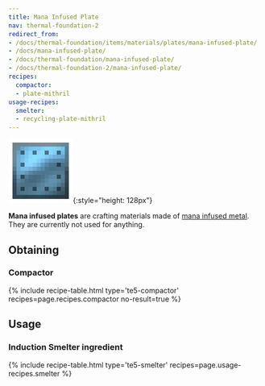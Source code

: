 ```yaml
---
title: Mana Infused Plate
nav: thermal-foundation-2
redirect_from:
- /docs/thermal-foundation/items/materials/plates/mana-infused-plate/
- /docs/mana-infused-plate/
- /docs/thermal-foundation/mana-infused-plate/
- /docs/thermal-foundation-2/mana-infused-plate/
recipes:
  compactor:
  - plate-mithril
usage-recipes:
  smelter:
  - recycling-plate-mithril
---
```


![Mana infused plate](/assets/images/thermal-foundation-2/plate-mithril.png){:style="height: 128px"}


**Mana infused plates** are crafting materials made of [mana infused
metal](/docs/1.12/thermal-foundation-2/mana-infused-ingot/). They are currently not used for anything.


Obtaining
---------

### Compactor
{% include recipe-table.html type='te5-compactor' recipes=page.recipes.compactor no-result=true %}


Usage
-----

### Induction Smelter ingredient
{% include recipe-table.html type='te5-smelter' recipes=page.usage-recipes.smelter %}

